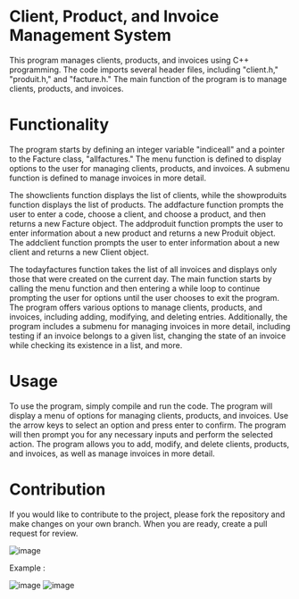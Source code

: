 # Client, Product, and Invoice Management System
This program manages clients, products, and invoices using C++ programming. The code imports several header files, including "client.h," "produit.h," and "facture.h." The main function of the program is to manage clients, products, and invoices.

# Functionality
The program starts by defining an integer variable "indiceall" and a pointer to the Facture class, "allfactures." The menu function is defined to display options to the user for managing clients, products, and invoices. A submenu function is defined to manage invoices in more detail.

The showclients function displays the list of clients, while the showproduits function displays the list of products. The addfacture function prompts the user to enter a code, choose a client, and choose a product, and then returns a new Facture object. The addproduit function prompts the user to enter information about a new product and returns a new Produit object. The addclient function prompts the user to enter information about a new client and returns a new Client object.

The todayfactures function takes the list of all invoices and displays only those that were created on the current day. The main function starts by calling the menu function and then entering a while loop to continue prompting the user for options until the user chooses to exit the program. The program offers various options to manage clients, products, and invoices, including adding, modifying, and deleting entries. Additionally, the program includes a submenu for managing invoices in more detail, including testing if an invoice belongs to a given list, changing the state of an invoice while checking its existence in a list, and more.

# Usage
To use the program, simply compile and run the code. The program will display a menu of options for managing clients, products, and invoices. Use the arrow keys to select an option and press enter to confirm. The program will then prompt you for any necessary inputs and perform the selected action. The program allows you to add, modify, and delete clients, products, and invoices, as well as manage invoices in more detail.

# Contribution
If you would like to contribute to the project, please fork the repository and make changes on your own branch. When you are ready, create a pull request for review.



![image](https://user-images.githubusercontent.com/71513920/233869418-5408efbd-5940-4b7c-9713-2956839095b7.png)

Example : 

![image](https://user-images.githubusercontent.com/71513920/233869432-13837056-4dc4-4064-ae79-619e19a8b695.png)
![image](https://user-images.githubusercontent.com/71513920/233869449-d3492f71-2759-40b9-a4e8-2282ee3a2e40.png)
